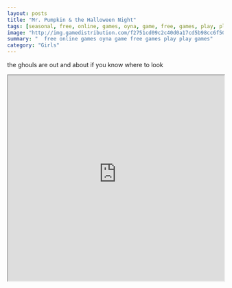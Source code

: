 ```yaml
---
layout: posts
title: "Mr. Pumpkin & the Halloween Night"
tags: [seasonal, free, online, games, oyna, game, free, games, play, play, games]
image: "http://img.gamedistribution.com/f2751cd09c2c40d0a17cd5b98cc6f501.jpg"
summary: "  free online games oyna game free games play play games"
category: "Girls"
---
```


the ghouls are out and about if you know where to look

<iframe width="100%" height="480px;" src="http://flash.gamedistribution.com?game=f2751cd09c2c40d0a17cd5b98cc6f501"></iframe>